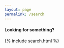 ```yaml
---
layout: page
permalink: /search
---
```

  
#### Looking for something?  
  
{% include search.html %}
